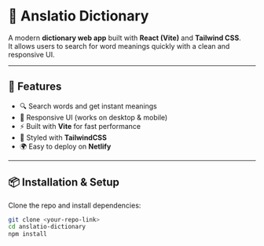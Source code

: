 # 📝 Anslatio Dictionary

A modern **dictionary web app** built with **React (Vite)** and **Tailwind CSS**.  
It allows users to search for word meanings quickly with a clean and responsive UI.

---

## 🚀 Features
- 🔍 Search words and get instant meanings
- 📱 Responsive UI (works on desktop & mobile)
- ⚡ Built with **Vite** for fast performance
- 🎨 Styled with **TailwindCSS**
- 🌍 Easy to deploy on **Netlify**

---

## 📦 Installation & Setup

Clone the repo and install dependencies:

```bash
git clone <your-repo-link>
cd anslatio-dictionary
npm install
